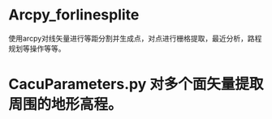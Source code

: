 # Arcpy_forlinesplite
使用arcpy对线矢量进行等距分割并生成点，对点进行栅格提取，最近分析，路程规划等操作等等。
# CacuParameters.py 对多个面矢量提取周围的地形高程。

